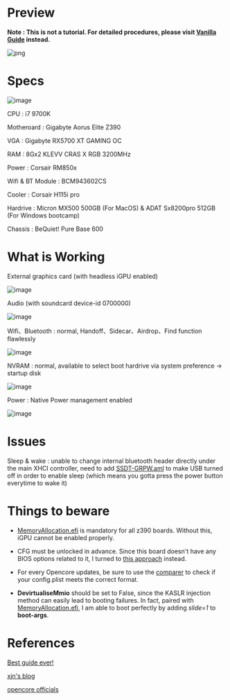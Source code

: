 # Preview #

**Note : This is not a tutorial. For detailed procedures, please visit [Vanilla Guide](https://khronokernel-2.gitbook.io/opencore-vanilla-desktop-guide/) instead.**

![png](https://github.com/stanleyhi8888/Aorus-Elite-Z390-Opencore-EFI/blob/master/pics/about.png)

# Specs #

![image](https://github.com/stanleyhi8888/Aorus-Elite-Z390-Opencore-EFI/blob/master/pics/peripherals.png)

CPU : i7 9700K

Motheroard : Gigabyte Aorus Elite Z390

VGA : Gigabyte RX5700 XT GAMING OC

RAM : 8Gx2 KLEVV CRAS X RGB 3200MHz

Power : Corsair RM850x


Wifi & BT Module : BCM943602CS

Cooler : Corsair H115i pro

Hardrive : Micron MX500 500GB (For MacOS) & ADAT Sx8200pro 512GB (For Windows bootcamp)

Chassis : BeQuiet! Pure Base 600

# What is Working #

External graphics card (with headless iGPU enabled)

![image](https://github.com/stanleyhi8888/Aorus-Elite-Z390-Opencore-EFI/blob/master/pics/GPU.png)

Audio (with soundcard device-id 0700000)

![image](https://github.com/stanleyhi8888/Aorus-Elite-Z390-Opencore-EFI/blob/master/pics/sound.png)


Wifi、Bluetooth : normal, Handoff、Sidecar、Airdrop、Find function flawlessly

![image](https://github.com/stanleyhi8888/Aorus-Elite-Z390-Opencore-EFI/blob/master/pics/airdrop.png)

NVRAM : normal, available to select boot hardrive via system preference -> startup disk


![image](https://github.com/stanleyhi8888/Aorus-Elite-Z390-Opencore-EFI/blob/master/pics/boot.png)

Power : Native Power management enabled

![image](https://github.com/stanleyhi8888/Aorus-Elite-Z390-Opencore-EFI/blob/master/pics/power.png)

# Issues #

Sleep & wake : unable to change internal bluetooth header directly under the main XHCI controller, need to add [SSDT-GRPW.aml](https://github.com/stanleyhi8888/Aorus-Elite-Z390-Opencore-EFI/blob/master/EFI/OC/ACPI/SSDT-GPRW.aml)
to make USB turned off in order to enable sleep (which means you gotta press the power button everytime to wake it)

# Things to beware #


+ [MemoryAllocation.efi](https://github.com/stanleyhi8888/Aorus-Elite-Z390-Opencore-EFI/blob/master/EFI/OC/Drivers/MemoryAllocation.efi) is mandatory for all z390 boards. Without this, iGPU cannot be enabled properly.

+ CFG must be unlocked in advance. Since this board doesn't have any BIOS options related to it, I turned to [this approach](https://khronokernel-2.gitbook.io/opencore-vanilla-desktop-guide/extras/msr-lock) instead.


+ For every Opencore updates, be sure to use the [comparer](https://github.com/corpnewt/OCConfigCompare) to check if your config.plist meets the correct format.


+ **DevirtualiseMmio** should be set to False, since the KASLR injection method can easily lead to booting failures. In fact, paired with [MemoryAllocation.efi](https://github.com/stanleyhi8888/Aorus-Elite-Z390-Opencore-EFI/blob/master/EFI/OC/Drivers/MemoryAllocation.efi), I am able to boot perfectly by adding _slide=1_ to **boot-args**.

# References #

[Best guide ever!](https://khronokernel-2.gitbook.io/opencore-vanilla-desktop-guide/)

[xjn's blog](https://blog.xjn819.com/)

[opencore officials](https://github.com/acidanthera/OpenCorePkg)
